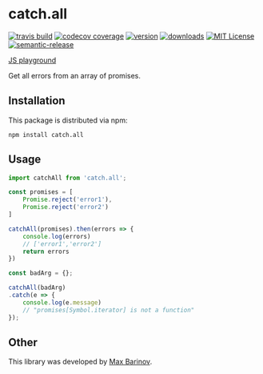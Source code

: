 # catch.all

[![travis build](https://img.shields.io/travis/mbarinov/catch.all.svg?style=flat-square)](https://travis-ci.org/mbarinov/catch.all)
[![codecov coverage](https://img.shields.io/codecov/c/github/mbarinov/catch.all.svg?style=flat-square)](https://codecov.io/github/mbarinov/catch.all)
[![version](https://img.shields.io/npm/v/catch.all.svg?style=flat-square)](http://npm.im/catch.all)
[![downloads](https://img.shields.io/npm/dm/catch.all.svg?style=flat-square)](http://npm-stat.com/charts.html?package=catch.all&from=2015-08-01)
[![MIT License](https://img.shields.io/npm/l/catch.all.svg?style=flat-square)](http://opensource.org/licenses/MIT)
[![semantic-release](https://img.shields.io/badge/%20%20%F0%9F%93%A6%F0%9F%9A%80-semantic--release-e10079.svg?style=flat-square)](https://github.com/semantic-release/semantic-release)

[JS playground](https://tonicdev.com/5773dc8844e49613004016d4/5773dc8844e49613004016d5)

Get all errors from an array of promises.

## Installation

This package is distributed via npm:

```
npm install catch.all
```

## Usage

```javascript
import catchAll from 'catch.all';

const promises = [
    Promise.reject('error1'),
    Promise.reject('error2')
]

catchAll(promises).then(errors => {
    console.log(errors)
    // ['error1','error2']
    return errors
})

const badArg = {};

catchAll(badArg)
.catch(e => {
    console.log(e.message)
    // "promises[Symbol.iterator] is not a function"
});

```

## Other

This library was developed by [Max Barinov](https://maxbarinov.com).

